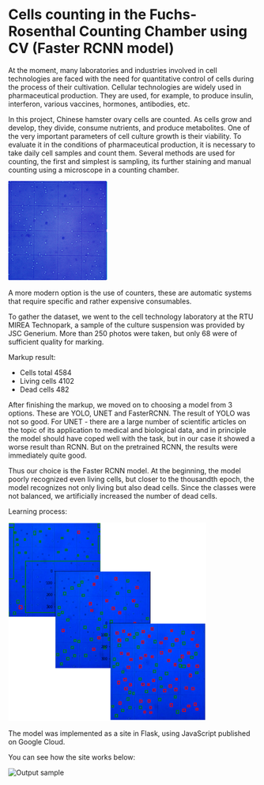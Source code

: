 # Cells counting in the Fuchs-Rosenthal Counting Chamber using CV (Faster RCNN model)

At the moment, many laboratories and industries involved in cell technologies are faced with the need for quantitative control of cells during the process of their cultivation. Cellular technologies are widely used in pharmaceutical production. They are used, for example, to produce insulin, interferon, various vaccines, hormones, antibodies, etc.

In this project, Chinese hamster ovary cells are counted. As cells grow and develop, they divide, consume nutrients, and produce metabolites. One of the very important parameters of cell culture growth is their viability. To evaluate it in the conditions of pharmaceutical production, it is necessary to take daily cell samples and count them. Several methods are used for counting, the first and simplest is sampling, its further staining and manual counting using a microscope in a counting chamber.

<img src="https://github.com/MaratKadyrov/Cells_counter/blob/main/presentation/cells_example.png" width="200" height="200">

A more modern option is the use of counters, these are automatic systems that require specific and rather expensive consumables.

To gather the dataset, we went to the cell technology laboratory at the RTU MIREA Technopark, a sample of the culture suspension was provided by JSC Generium. More than 250 photos were taken, but only 68 were of sufficient quality for marking.

Markup result:
   - Cells total 4584
   - Living cells 4102
   - Dead cells 482

After finishing the markup, we moved on to choosing a model from 3 options. These are YOLO, UNET and FasterRCNN.
The result of YOLO was not so good. For UNET - there are a large number of scientific articles on the topic of its application to medical and biological data, and in principle the model should have coped well with the task, but in our case it showed a worse result than RCNN. But on the pretrained RCNN, the results were immediately quite good.

Thus our choice is the Faster RCNN model. At the beginning, the model poorly recognized even living cells, but closer to the thousandth epoch, the model recognizes not only living but also dead cells. Since the classes were not balanced, we artificially increased the number of dead cells.

Learning process:

<img src="https://github.com/MaratKadyrov/Cells_counter/blob/main/presentation/learning_process.png" width="400" height="400">

The model was implemented as a site in Flask, using JavaScript published on Google Cloud.

You can see how the site works below:

![Output sample](https://github.com/MaratKadyrov/Cells_counter/blob/main/presentation/Cells.gif)

